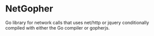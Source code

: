 # NetGopher

Go library for network calls that uses net/http or jquery conditionally
compiled with either the Go compiler or gopherjs.
